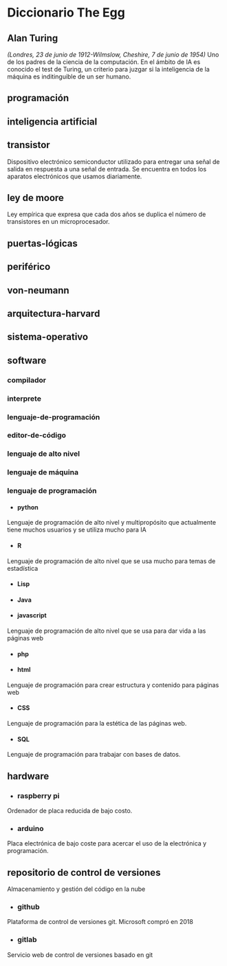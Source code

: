 # Diccionario The Egg
## Alan Turing
*(Londres, 23 de junio de 1912-Wilmslow, Cheshire, 7 de junio de 1954)*
Uno de los padres de la ciencia de la computación.
En el ámbito de IA es conocido el test de Turing,
un criterio para juzgar si la inteligencia de la máquina
es inditinguible de un ser humano.

## programación
## inteligencia artificial
## transistor
Dispositivo electrónico semiconductor utilizado para entregar una señal de salida en respuesta
a una señal de entrada. Se encuentra en todos los aparatos electrónicos que usamos diariamente.
## ley de moore
Ley empírica que expresa que cada dos años se duplica el número de transistores en un microprocesador.
## puertas-lógicas

## periférico
## von-neumann
## arquitectura-harvard
## sistema-operativo
## software
### compilador
### interprete
### lenguaje-de-programación
### editor-de-código
### lenguaje de alto nivel
### lenguaje de máquina
### lenguaje de programación
* #### python
Lenguaje de programación de alto nivel y multipropósito que actualmente tiene muchos usuarios y
se utiliza mucho para IA
* #### R
Lenguaje de programación de alto nivel que se usa mucho para temas de estadística
* #### Lisp
* #### Java
* #### javascript
Lenguaje de programación de alto nivel que se usa para dar vida a las páginas web
* #### php
* #### html
Lenguaje de programación para crear estructura y contenido para páginas web
* #### CSS
Lenguaje de programación para la estética de las páginas web.
* #### SQL
Lenguaje de programación para trabajar con bases de datos.
## hardware
* ###  raspberry pi
Ordenador de placa reducida de bajo costo.
* ###  arduino
Placa electrónica de bajo coste para acercar el uso de la electrónica y programación.

## repositorio de control de versiones
Almacenamiento y gestión del código en la nube
* ### github
Plataforma de control de versiones git. Microsoft compró en 2018
* ### gitlab
Servicio web de control de versiones basado en git

